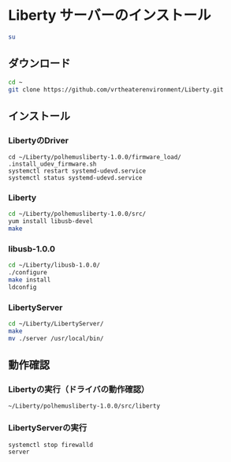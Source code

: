 # Liberty サーバーのインストール

```sh
su
```

## ダウンロード

```sh
cd ~
git clone https://github.com/vrtheaterenvironment/Liberty.git
```

## インストール

### LibertyのDriver

```
cd ~/Liberty/polhemusliberty-1.0.0/firmware_load/
.install_udev_firmware.sh
systemctl restart systemd-udevd.service
systemctl status systemd-udevd.service
```

### Liberty

```sh
cd ~/Liberty/polhemusliberty-1.0.0/src/
yum install libusb-devel
make
```

### libusb-1.0.0

```sh
cd ~/Liberty/libusb-1.0.0/
./configure
make install
ldconfig
```

### LibertyServer

```sh
cd ~/Liberty/LibertyServer/
make
mv ./server /usr/local/bin/
```

## 動作確認

### Libertyの実行（ドライバの動作確認）

```sh
~/Liberty/polhemusliberty-1.0.0/src/liberty
```

### LibertyServerの実行

```sh
systemctl stop firewalld
server
```
